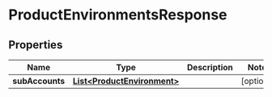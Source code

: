 

# ProductEnvironmentsResponse


## Properties

| Name | Type | Description | Notes |
|------------ | ------------- | ------------- | -------------|
|**subAccounts** | [**List&lt;ProductEnvironment&gt;**](ProductEnvironment.md) |  |  [optional] |



